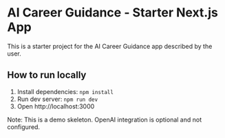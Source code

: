 # AI Career Guidance - Starter Next.js App
This is a starter project for the AI Career Guidance app described by the user.

## How to run locally
1. Install dependencies: `npm install`
2. Run dev server: `npm run dev`
3. Open http://localhost:3000

Note: This is a demo skeleton. OpenAI integration is optional and not configured.
